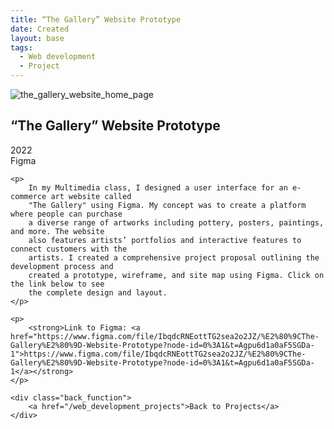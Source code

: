 ```yaml
---
title: “The Gallery” Website Prototype
date: Created
layout: base
tags:
  - Web development
  - Project
---
```


<div class="project_images_2">
    <img src="/images/the_gallery_website_home_page.png" alt="the_gallery_website_home_page">
 </div>

 <div class="project_bio">
    <h2>“The Gallery” Website Prototype</h2>
    <p>
        2022
        <br>
        Figma
    </p>

    <p>
        In my Multimedia class, I designed a user interface for an e-commerce art website called 
        "The Gallery" using Figma. My concept was to create a platform where people can purchase 
        a diverse range of artworks including pottery, posters, paintings, and more. The website 
        also features artists’ portfolios and interactive features to connect customers with the 
        artists. I created a comprehensive project proposal outlining the development process and 
        created a prototype, wireframe, and site map using Figma. Click on the link below to see 
        the complete design and layout.
    </p>

    <p>
        <strong>Link to Figma: <a href="https://www.figma.com/file/IbqdcRNEottTG2sea2o2JZ/%E2%80%9CThe-Gallery%E2%80%9D-Website-Prototype?node-id=0%3A1&t=Agpu6d1a0aF5SGDa-1">https://www.figma.com/file/IbqdcRNEottTG2sea2o2JZ/%E2%80%9CThe-Gallery%E2%80%9D-Website-Prototype?node-id=0%3A1&t=Agpu6d1a0aF5SGDa-1</a></strong>
    </p>

    <div class="back_function">
        <a href="/web_development_projects">Back to Projects</a>
    </div>
 </div>